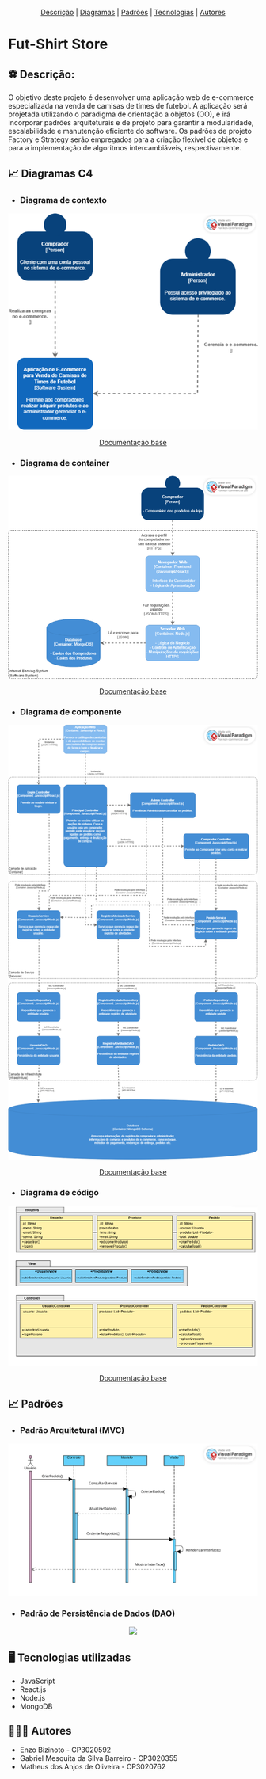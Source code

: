 <p align="center">
 <a href="#Descrição">Descrição</a> |
 <a href="#Diagramas">Diagramas</a> |
 <a href="#Padrões">Padrões</a> |
 <a href="#tecnologias">Tecnologias</a> |
 <a href="#autores">Autores</a>
</p>

# Fut-Shirt Store
<section id="Descrição">

## :soccer: Descrição:

O objetivo deste projeto é desenvolver uma aplicação web de e-commerce especializada na venda de camisas de times de futebol. A aplicação será projetada utilizando o paradigma de orientação a objetos (OO), e irá incorporar padrões arquiteturais e de projeto para garantir a modularidade, escalabilidade e manutenção eficiente do software. Os padrões de projeto Factory e Strategy serão empregados para a criação flexível de objetos e para a implementação de algoritmos intercambiáveis, respectivamente.

</section>

<section id="Diagramas">
 
## 📈 Diagramas C4
* ### Diagrama de contexto
 
<div align="center">
 <img src="https://github.com/matheusdsanjos/fut-shirts-store/blob/main/documentos/diagrama-de-contexto.png" />
 <p>
 <a href="https://c4model.com/#SystemContextDiagram">Documentação base</a>
</div>


* ### Diagrama de container
  
<div align="center">
 <img src="https://github.com/matheusdsanjos/fut-shirts-store/blob/main/documentos/diagrama-de-container.png" />
 <p>
 <a href="https://c4model.com/#ContainerDiagram">Documentação base</a>
</div>


* ### Diagrama de componente
 
<div align="center">
 <img src="https://github.com/matheusdsanjos/fut-shirts-store/blob/main/documentos/diagrama-de-componente.png" />
 <p>
 <a href="https://c4model.com/#ComponentDiagram">Documentação base</a>
</div>

* ### Diagrama de código
 
<div align="center">
 <img src="https://github.com/matheusdsanjos/fut-shirts-store/blob/main/documentos/diagrama-de-codigo.png" />
 <p>
 <a href="https://c4model.com/#CodeDiagram">Documentação base</a>
</div>

</section>

<section id="Padrões">
 
## 📈 Padrões
* ### Padrão Arquitetural (MVC)
 
<div align="center">
 <img src="https://github.com/matheusdsanjos/fut-shirts-store/blob/main/documentos/padrao-arquitetural-mvc.png" />
 <p>
</div>

* ### Padrão de Persistência de Dados (DAO)
 
<div align="center">
 <img src="https://github.com/matheusdsanjos/fut-shirts-store/blob/main/documentos/padrao-de-persist%C3%AAncia-de-dados-dao.jpg" />
 <p>
</div>

</section>

<section id="tecnologias">

## :desktop_computer: Tecnologias utilizadas

- JavaScript
- React.js
- Node.js
- MongoDB
  
</section>

<section id="autores">

## :family_man_man_boy: Autores

- Enzo Bizinoto - CP3020592
- Gabriel Mesquita da Silva Barreiro - CP3020355
- Matheus dos Anjos de Oliveira - CP3020762
</section>
